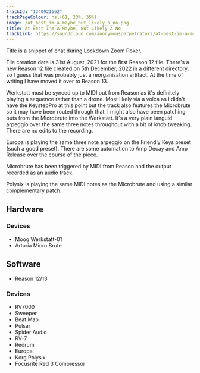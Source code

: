 ```yaml
---
trackId: "1340921662"
trackPageColour: hsl(61, 23%, 35%)
image: /at_best_im_a_maybe_but_likely_a_no.png
title: At Best I'm A Maybe, But Likely A No
trackLink: https://soundcloud.com/anonymousperpetrators/at-best-im-a-maybe-but-likely-a-no
---
```

Title is a snippet of chat during Lockdown Zoom Poker.

File creation date is 31st August, 2021 for the first Reason 12 file. There's a new Reason 12 file created on 5th December, 2022 in a different directory, so I guess that was probably just a reorganisation artifact. At the time of writing I have moved it over to Reason 13. 

Werkstatt must be synced up to MIDI out from Reason as it's definitely playing a sequence rather than a drone. Most likely via a volca as I didn't have the KeystepPro at this point but the track also features the Microbrute so it may have been routed through that. I might also have been patching outs from the Microbrute into the Werkstatt. It's a very plain languid arpeggio over the same three notes throughout with a bit of knob tweaking. There are no edits to the recording.

Europa is playing the same three note arpeggio on the Friendly Keys preset (such a good preset). There are some automation to Amp Decay and Amp Release over the course of the piece.

Microbrute has been triggered by MIDI from Reason and the output recorded as an audio track.

Polysix is playing the same MIDI notes as the Microbrute and using a similar complementary patch.


## Hardware

### Devices

- Moog Werkstatt-01
- Arturia Micro Brute

## Software

- Reason 12/13

### Devices

- RV7000
- Sweeper
- Beat Map
- Pulsar
- Spider Audio
- RV-7
- Redrum
- Europa
- Korg Polysix
- Focusrite Red 3 Compressor
